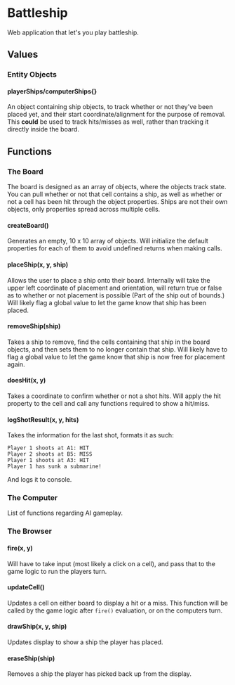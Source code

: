 # Battleship

Web application that let's you play battleship.

## Values

### Entity Objects

#### playerShips/computerShips{}

An object containing ship objects, to track whether or not they've been placed yet, and their start coordinate/alignment for the purpose of removal.
This **could** be used to track hits/misses as well, rather than tracking it directly inside the board.

## Functions

### The Board

The board is designed as an array of objects, where the objects track state.  You can pull whether or not that cell contains a ship, as well as whether or not a cell has been hit through the object properties.  Ships are not their own objects, only properties spread across multiple cells.

#### createBoard()

Generates an empty, 10 x 10 array of objects.  Will initialize the default properties for each of them to avoid undefined returns when making calls.

#### placeShip(x, y, ship)

Allows the user to place a ship onto their board.  Internally will take the upper left coordinate of placement and orientation, will return true or false as to whether or not placement is possible (Part of the ship out of bounds.)  Will likely flag a global value to let the game know that ship has been placed.

#### removeShip(ship)

Takes a ship to remove, find the cells containing that ship in the board objects, and then sets them to no longer contain that ship.  Will likely have to flag a global value to let the game know that ship is now free for placement again.

#### doesHit(x, y)

Takes a coordinate to confirm whether or not a shot hits.  Will apply the hit property to the cell and call any functions required to show a hit/miss.

#### logShotResult(x, y, hits)

Takes the information for the last shot, formats it as such:
```
Player 1 shoots at A1: HIT
Player 2 shoots at B5: MISS
Player 1 shoots at A3: HIT
Player 1 has sunk a submarine!
```
And logs it to console.

### The Computer

List of functions regarding AI gameplay.

### The Browser

#### fire(x, y)

Will have to take input (most likely a click on a cell), and pass that to the game logic to run the players turn.

#### updateCell()

Updates a cell on either board to display a hit or a miss.  This function will be called by the game logic after `fire()` evaluation, or on the computers turn.

#### drawShip(x, y, ship)

Updates display to show a ship the player has placed.

#### eraseShip(ship)

Removes a ship the player has picked back up from the display.